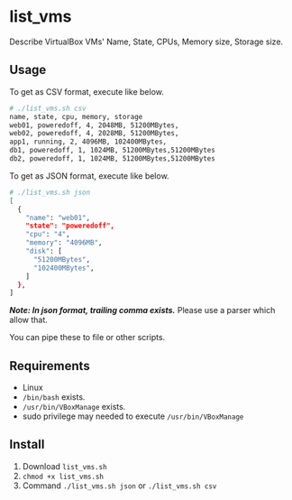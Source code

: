 # list_vms
Describe VirtualBox VMs' Name, State, CPUs, Memory size, Storage size.

## Usage

To get as CSV format, execute like below.

```bash
# ./list_vms.sh csv
name, state, cpu, memory, storage
web01, poweredoff, 4, 2048MB, 51200MBytes,
web02, poweredoff, 4, 2028MB, 51200MBytes,
app1, running, 2, 4096MB, 102400MBytes,
db1, poweredoff, 1, 1024MB, 51200MBytes,51200MBytes
db2, poweredoff, 1, 1024MB, 51200MBytes,51200MBytes
```

To get as JSON format, execute like below.

```bash
# ./list_vms.sh json
[
  {
    "name": "web01",
    "state": "poweredoff",
    "cpu": "4",
    "memory": "4096MB",
    "disk": [
      "51200MBytes",
      "102400MBytes",
    ]
  },
]
```

***Note: In json format, trailing comma exists.*** Please use a parser which allow that.

You can pipe these to file or other scripts.

## Requirements

- Linux
- `/bin/bash` exists.
- `/usr/bin/VBoxManage` exists.
- sudo privilege may needed to execute `/usr/bin/VBoxManage`

## Install

1. Download `list_vms.sh`
2. `chmod +x list_vms.sh`
3. Command `./list_vms.sh json` or `./list_vms.sh csv`
